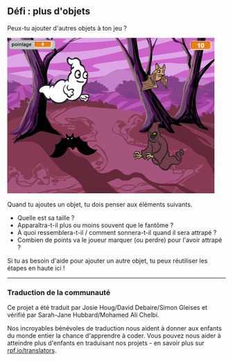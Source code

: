 ## Défi : plus d'objets

Peux-tu ajouter d'autres objets à ton jeu ?

![capture d'écran](images/ghost-final.png)

Quand tu ajoutes un objet, tu dois penser aux éléments suivants.

+ Quelle est sa taille ?
+ Apparaîtra-t-il plus ou moins souvent que le fantôme ?
+ À quoi ressemblera-t-il / comment sonnera-t-il quand il sera attrapé ?
+ Combien de points va le joueur marquer (ou perdre) pour l'avoir attrapé ?

Si tu as besoin d'aide pour ajouter un autre objet, tu peux réutiliser les étapes en haute ici !
***
### Traduction de la communauté

Ce projet a été traduit par Josie Houg/David Debaire/Simon Gleises  et vérifié par Sarah-Jane Hubbard/Mohamed Ali Chelbi. 

Nos incroyables bénévoles de traduction nous aident à donner aux enfants du monde entier la chance d'apprendre à coder. Vous pouvez nous aider à atteindre plus d'enfants en traduisant nos projets - en savoir plus sur [rpf.io/translators](https://rpf.io/translators).
